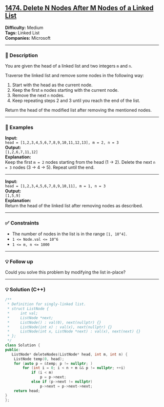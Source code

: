 ## [1474. Delete N Nodes After M Nodes of a Linked List](https://leetcode.com/problems/delete-n-nodes-after-m-nodes-of-a-linked-list/)

**Difficulty:** Medium  
**Tags:** Linked List  
**Companies:** Microsoft

---

### 📝 Description

You are given the head of a linked list and two integers `m` and `n`.

Traverse the linked list and remove some nodes in the following way:

1. Start with the head as the current node.
2. Keep the first `m` nodes starting with the current node.
3. Remove the next `n` nodes.
4. Keep repeating steps 2 and 3 until you reach the end of the list.

Return the head of the modified list after removing the mentioned nodes.

---

### 📘 Examples

**Input:**  
`head = [1,2,3,4,5,6,7,8,9,10,11,12,13], m = 2, n = 3`  
**Output:**  
`[1,2,6,7,11,12]`  
**Explanation:**  
Keep the first `m = 2` nodes starting from the head (1 → 2). Delete the next `n = 3` nodes (3 → 4 → 5). Repeat until the end.

---

**Input:**  
`head = [1,2,3,4,5,6,7,8,9,10,11], m = 1, n = 3`  
**Output:**  
`[1,5,9]`  
**Explanation:**  
Return the head of the linked list after removing nodes as described.

---

### ✅ Constraints

- The number of nodes in the list is in the range `[1, 10^4]`.
- `1 <= Node.val <= 10^6`
- `1 <= m, n <= 1000`

---

### 💡 Follow up

Could you solve this problem by modifying the list in-place?

---

### 💡 Solution (C++)

```cpp
/**
 * Definition for singly-linked list.
 * struct ListNode {
 *     int val;
 *     ListNode *next;
 *     ListNode() : val(0), next(nullptr) {}
 *     ListNode(int x) : val(x), next(nullptr) {}
 *     ListNode(int x, ListNode *next) : val(x), next(next) {}
 * };
 */
class Solution {
public:
   ListNode* deleteNodes(ListNode* head, int m, int n) {
    ListNode temp(0, head);
    for (auto p = &temp; p != nullptr; )
        for (int i = 0; i < n + m && p != nullptr; ++i)
            if (i < m)
                p = p->next;
            else if (p->next != nullptr)
                p->next = p->next->next;
    return head;
}
};
```
